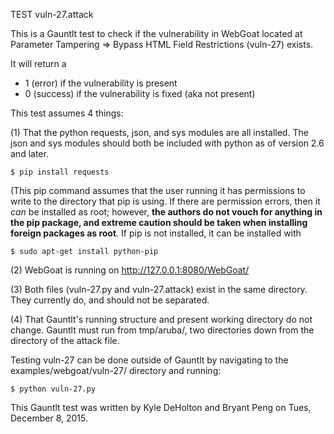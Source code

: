 TEST vuln-27.attack

This is a Gauntlt test to check if the vulnerability in WebGoat located at Parameter Tampering => Bypass HTML Field Restrictions (vuln-27) exists.

It will return a
 - 1 (error) if the vulnerability is present
 - 0 (success) if the vulnerability is fixed (aka not present)

This test assumes 4 things:

(1) That the python requests, json, and sys modules are all installed. The json and sys modules should both be included with python as of version 2.6 and later.

```
$ pip install requests
```

(This pip command assumes that the user running it has permissions to write to the directory that pip is using. If there are permission errors, then it *can* be installed as root; however, **the authors do not vouch for anything in the pip package, and extreme caution should be taken when installing foreign packages as root**. If pip is not installed, it can be installed with

```
$ sudo apt-get install python-pip
```

(2) WebGoat is running on http://127.0.0.1:8080/WebGoat/

(3) Both files (vuln-27.py and vuln-27.attack) exist in the same directory. They currently do, and should not be separated.

(4) That Gauntlt's running structure and present working directory do not change. Gauntlt must run from tmp/aruba/, two directories down from the directory of the attack file.

Testing vuln-27 can be done outside of Gauntlt by navigating to the examples/webgoat/vuln-27/ directory and running:

```
$ python vuln-27.py
```

This Gauntlt test was written by Kyle DeHolton and Bryant Peng on Tues, December 8, 2015.
